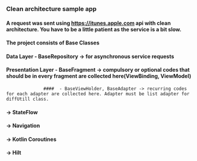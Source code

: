 ### Clean architecture sample app 

#### A request was sent using https://itunes.apple.com api with clean architecture. You have to be a little patient as the service is a bit slow.

#### The project consists of Base Classes

#### Data Layer - BaseRepository -> for asynchronous service requests
#### Presentation Layer - BaseFragment -> compulsory or optional codes that should be in every fragment are collected here(ViewBinding, ViewModel) 
                  ####  - BaseViewHolder, BaseAdapter -> recurring codes for each adapter are collected here. Adapter must be list adapter for diffUtill class.
                   
#### -> StateFlow
#### -> Navigation
#### -> Kotlin Coroutines
#### -> Hilt

